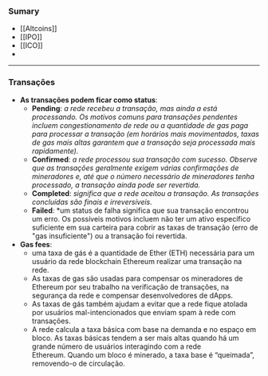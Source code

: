 ### Sumary
- [[Altcoins]]
- [[IPO]]
- [[ICO]]
- 

---

### Transações
- **As transações podem ficar como status**:
	- **Pending**: *a rede recebeu a transação, mas ainda a está processando. Os motivos comuns para transações pendentes incluem congestionamento de rede ou a quantidade de gas paga para processar a transação (em horários mais movimentados, taxas de gas mais altas garantem que a transação seja processada mais rapidamente).*
	- **Confirmed**: *a rede processou sua transação com sucesso. Observe que as transações geralmente exigem várias confirmações de mineradores e, até que o número necessário de mineradores tenha processado, a transação ainda pode ser revertida.*
	- **Completed**: *significa que a rede aceitou a transação. As transações concluídas são finais e irreversíveis.*
	- **Failed**: *um status de falha significa que sua transação encontrou um erro. Os possíveis motivos incluem não ter um ativo específico suficiente em sua carteira para cobrir as taxas de transação (erro de "gas insuficiente") ou a transação foi revertida.
- **Gas fees**:
	- uma taxa de gás é a quantidade de Ether (ETH) necessária para um usuário da rede blockchain Ethereum realizar uma transação na rede.
	- As taxas de gas são usadas para compensar os mineradores de Ethereum por seu trabalho na verificação de transações, na segurança da rede e compensar desenvolvedores de dApps.
	- As taxas de gás também ajudam a evitar que a rede fique atolada por usuários mal-intencionados que enviam spam à rede com transações.
	- A rede calcula a taxa básica com base na demanda e no espaço em bloco. As taxas básicas tendem a ser mais altas quando há um grande número de usuários interagindo com a rede Ethereum. Quando um bloco é minerado, a taxa base é “queimada”, removendo-o de circulação.
